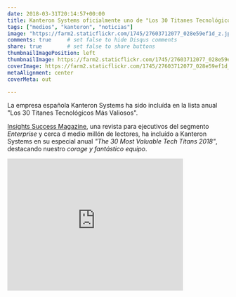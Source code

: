 ```yaml
---
date: 2018-03-31T20:14:57+00:00
title: Kanteron Systems oficialmente uno de "Los 30 Titanes Tecnológicos Más Valiosos"
tags: ["medios", "kanteron", "noticias"]
image: "https://farm2.staticflickr.com/1745/27603712077_028e59ef1d_z.jpg"
comments: true     # set false to hide Disqus comments
share: true        # set false to share buttons
thumbnailImagePosition: left
thumbnailImage: https://farm2.staticflickr.com/1745/27603712077_028e59ef1d_z.jpg
coverImage: https://farm2.staticflickr.com/1745/27603712077_028e59ef1d_z.jpg
metaAlignment: center
coverMeta: out

---
```

La empresa española Kanteron Systems ha sido incluída en la lista anual "Los 30 Titanes Tecnológicos Más Valiosos".

<!--more-->

[Insights Success Magazine](https://www.insightssuccess.com/kanteron-systems-transforming-patient-care-better/), una revista para ejecutivos del segmento *Enterprise* y cerca d medio millón de lectores, ha incluído a Kanteron Systems en su especial anual *"The 30 Most Valuable Tech Titans 2018"*, destacando nuestro *corage y fantástico equipo*.

<iframe frameborder="0"  width="400" height="300"  title="" src="https://magazines.insightssuccess.com/The-30-Most-Valuable-Tech-Titans-2018-May2018/#page=45" type="text/html" scrolling="no" marginwidth="0" marginheight="0"></iframe>
